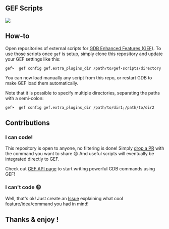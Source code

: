 ## GEF Scripts ##

[![](https://readthedocs.org/projects/gef-scripts/badge/?version=master)](http://gef-scripts.readthedocs.io/en/master/)

## How-to

Open repositories of external scripts
for [GDB Enhanced Features (GEF)](https://github.com/hugsy/gef). To use those
scripts once `gef` is setup, simply clone this repository and update your GEF
settings like this:


```
gef➤  gef config gef.extra_plugins_dir /path/to/gef-scripts/directory
```

You can now load manually any script from this repo, or restart GDB to make GEF
load them automatically.

Note that it is possible to specify multiple directories, separating the paths with 
a semi-colon:

```
gef➤  gef config gef.extra_plugins_dir /path/to/dir1;/path/to/dir2
```


## Contributions

### I can code! ###

This repository is open to anyone, no filtering is done! Simply [drop a PR](https://github.com/hugsy/gef-scripts/pulls) with
the command you want to share :smile: And useful scripts will eventually be 
integrated directly to GEF.

Check out [GEF API page](https://gef.readthedocs.io/en/latest/api/) to start
writing powerful GDB commands using GEF!


### I can't code :weary: ###

Well, that's ok! Just create an [Issue](https://github.com/hugsy/gef-scripts/issues) 
explaining what cool feature/idea/command you had in mind!


## Thanks & enjoy !
